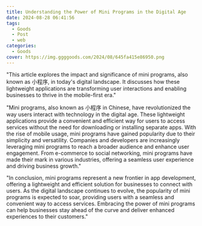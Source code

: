 ```yaml
---
title: Understanding the Power of Mini Programs in the Digital Age
date: 2024-08-28 06:41:56
tags:
  - Goods
  - Post
  - web
categories:
  - Goods
cover: https://img.ggggoods.com/2024/08/645fa415e86950.png
---
```


"This article explores the impact and significance of mini programs, also known as 小程序, in today's digital landscape. It discusses how these lightweight applications are transforming user interactions and enabling businesses to thrive in the mobile-first era."

"Mini programs, also known as 小程序 in Chinese, have revolutionized the way users interact with technology in the digital age. These lightweight applications provide a convenient and efficient way for users to access services without the need for downloading or installing separate apps. With the rise of mobile usage, mini programs have gained popularity due to their simplicity and versatility. Companies and developers are increasingly leveraging mini programs to reach a broader audience and enhance user engagement. From e-commerce to social networking, mini programs have made their mark in various industries, offering a seamless user experience and driving business growth."

"In conclusion, mini programs represent a new frontier in app development, offering a lightweight and efficient solution for businesses to connect with users. As the digital landscape continues to evolve, the popularity of mini programs is expected to soar, providing users with a seamless and convenient way to access services. Embracing the power of mini programs can help businesses stay ahead of the curve and deliver enhanced experiences to their customers."
